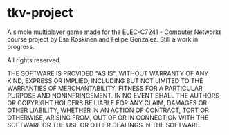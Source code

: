 # tkv-project

A simple multiplayer game made for the ELEC-C7241 - Computer Networks course project by Esa Koskinen and Felipe Gonzalez. Still a work in progress.

All rights reserved.

THE SOFTWARE IS PROVIDED "AS IS", WITHOUT WARRANTY OF ANY KIND, EXPRESS OR IMPLIED, INCLUDING BUT NOT LIMITED TO THE WARRANTIES OF MERCHANTABILITY, FITNESS FOR A PARTICULAR PURPOSE AND NONINFRINGEMENT. IN NO EVENT SHALL THE AUTHORS OR COPYRIGHT HOLDERS BE LIABLE FOR ANY CLAIM, DAMAGES OR OTHER LIABILITY, WHETHER IN AN ACTION OF CONTRACT, TORT OR OTHERWISE, ARISING FROM, OUT OF OR IN CONNECTION WITH THE SOFTWARE OR THE USE OR OTHER DEALINGS IN THE SOFTWARE.
